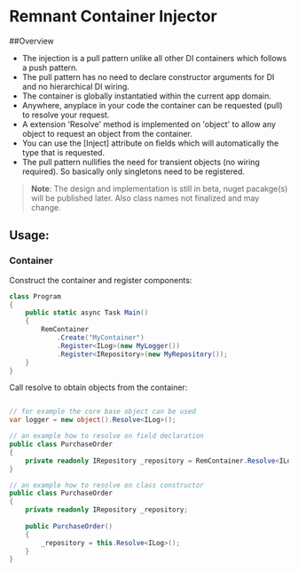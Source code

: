 # Remnant Container Injector

##Overview

- The injection is a pull pattern unlike all other DI containers which follows a push pattern.
- The pull pattern has no need to declare constructor arguments for DI and no hierarchical DI wiring.
- The container is globally instantatied within the current app domain.
- Anywhere, anyplace in your code the container can be requested (pull) to resolve your request.
- A extension 'Resolve' method is implemented on 'object' to allow any object to request an object from the container. 
- You can use the [Inject] attribute on fields which will automatically the type that is requested.
- The pull pattern nullifies the need for transient objects (no wiring required). So basically only singletons need to be registered.

> **Note**: The design and implementation is still in beta, nuget pacakge(s) will be published later.
> Also class names not finalized and may change.

## Usage:

### Container

Construct the container and register components:

```csharp
class Program
{
    public static async Task Main()
    {
        RemContainer
            .Create("MyContainer")
            .Register<ILog>(new MyLogger())
            .Register<IRepository>(new MyRepository());
    }
}
```

Call resolve to obtain objects from the container:

```csharp

// for example the core base object can be used 
var logger = new object().Resolve<ILog>();

// an example how to resolve on field declaration
public class PurchaseOrder
{
    private readonly IRepository _repository = RemContainer.Resolve<ILog>();
}

// an example how to resolve on class constructor
public class PurchaseOrder
{
    private readonly IRepository _repository;
    
    public PurchaseOrder()
    {
        _repository = this.Resolve<ILog>();
    }
}


```
